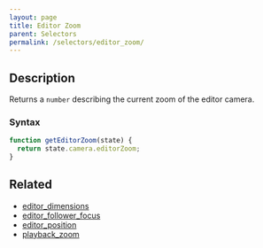 ```yaml
---
layout: page
title: Editor Zoom
parent: Selectors
permalink: /selectors/editor_zoom/
---
```


## Description

Returns a `number` describing the current zoom of the editor camera.

### Syntax

```js
function getEditorZoom(state) {
  return state.camera.editorZoom;
}
```

## Related

- [editor_dimensions](./editor_dimensions.md)
- [editor_follower_focus](./editor_follower_focus.md)
- [editor_position](./editor_position.md)
- [playback_zoom](./playback_zoom.md)
